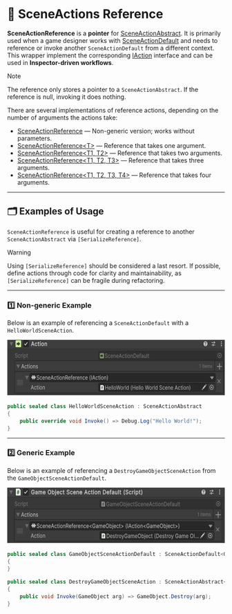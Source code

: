 # 🧩 SceneActions Reference

**SceneActionReference** is a **pointer** for [SceneActionAbstract](SceneActionsAbstract.md). It is primarily used when
a
game designer works with [SceneActionDefault](SceneActionsDefault.md) and needs to reference or invoke another
`SceneActionDefault` from a different context. This wrapper implement the corresponding [IAction](IActions.md) interface
and can be used in **Inspector-driven workflows**.

> [!NOTE]  
> The reference only stores a pointer to a `SceneActionAbstract`. If the reference is null, invoking it does nothing.

There are several implementations of reference actions, depending on the number of arguments the actions take:

- [SceneActionReference](SceneActionReference.md) — Non-generic version; works without parameters.
- [SceneActionReference&lt;T&gt;](SceneActionReference%601.md) — Reference that takes one argument.
- [SceneActionReference&lt;T1, T2&gt;](SceneActionReference%602.md) — Reference that takes two arguments.
- [SceneActionReference&lt;T1, T2, T3&gt;](SceneActionReference%603.md) — Reference that takes three arguments.
- [SceneActionReference&lt;T1, T2, T3, T4&gt;](SceneActionReference%604.md) — Reference that takes four arguments.

---

## 🗂 Examples of Usage

`SceneActionReference` is useful for creating a reference to another `SceneActionAbstract` via `[SerializeReference]`.

> [!WARNING]  
> Using `[SerializeReference]` should be considered a last resort. If possible, define actions through code for clarity
> and maintainability, as `[SerializeReference]` can be fragile during refactoring.

---

### 1️⃣ Non-generic Example

Below is an example of referencing a `SceneActionDefault` with a `HelloWorldSceneAction`.

<img src="../../Images/SceneActionReference.png" alt="SceneActionReference non-generic example" width="" height="128">

```csharp
public sealed class HelloWorldSceneAction : SceneActionAbstract
{
    public override void Invoke() => Debug.Log("Hello World!");
}
```

---

### 2️⃣ Generic Example

Below is an example of referencing a `DestroyGameObjectSceneAction` from the `GameObjectSceneActionDefault`.

<img src="../../Images/GameObjectSceneReference.png" alt="SceneActionReference generic example" width="" height="128">

```csharp
public sealed class GameObjectSceneActionDefault : SceneActionDefault<GameObject>
{
}
```

```csharp
public sealed class DestroyGameObjectSceneAction : SceneActionAbstract<GameObject>
{
    public void Invoke(GameObject arg) => GameObject.Destroy(arg);
}
```